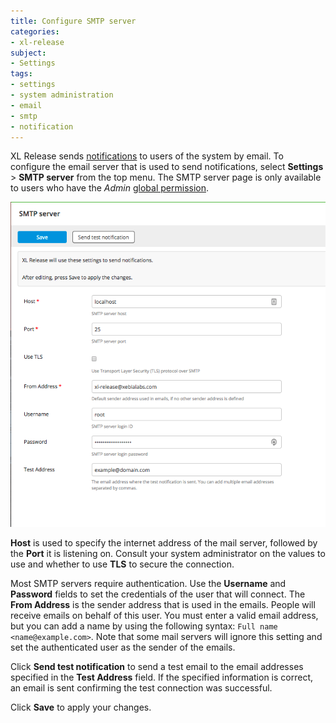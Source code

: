 ```yaml
---
title: Configure SMTP server
categories:
- xl-release
subject:
- Settings
tags:
- settings
- system administration
- email
- smtp
- notification
---
```


XL Release sends [notifications](/xl-release/concept/notifications-in-xl-release.html) to users of the system by email. To configure the email server that is used to send notifications, select **Settings** > **SMTP server** from the top menu. The SMTP server page is only available to users who have the *Admin* [global permission](/xl-release/how-to/configure-permissions.html).

![SMTP server](../images/smtp-server.png)

**Host** is used to specify the internet address of the mail server, followed by the **Port** it is listening on. Consult your system administrator on the values to use and whether to use **TLS** to secure the connection.

Most SMTP servers require authentication. Use the **Username** and **Password** fields to set the credentials of the user that will connect. The **From Address** is the sender address that is used in the emails. People will receive emails on behalf of this user. You must enter a valid email address, but you can add a name by using the following syntax: `Full name <name@example.com>`. Note that some mail servers will ignore this setting and set the authenticated user as the sender of the emails.

Click **Send test notification** to send a test email to the email addresses specified in the **Test Address** field. If the specified information is correct, an email is sent confirming the test connection was successful.

Click **Save** to apply your changes.
